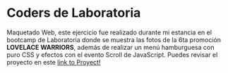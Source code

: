 # Coders de Laboratoria

Maquetado Web, este ejercicio fue realizado durante mi estancia en el bootcamp de Laboratoria donde se muestra las fotos de la 6ta promoción **LOVELACE WARRIORS**, además de realizar un menú hamburguesa con puro CSS y efectos con el evento Scroll de JavaScript.
Puedes revisar el proyecto en este [link to Proyect!](https://cindymendoza.github.io/CodersLaboratoria/)
